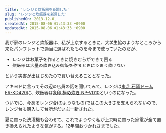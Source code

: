 ```yaml
---
title: 'レンジと炊飯器を新調した'
slug: 'レンジと炊飯器を新調した'
publishedOn: 2013-12-01
createdAt: 2015-08-06 01:43:33 +0900
updatedAt: 2015-08-06 01:43:33 +0900
---
```

我が家のレンジと炊飯器は、私が上京するときに、大学生協のようなところから来たパンフレットで適当に選ばれたものを今まで使っていたのだが、

- レンジはお菓子を作るときに焼きむらができて困る
- 炊飯器は大量の炊き込み御飯を作るときにうまく炊けない

という実害が出はじめたので買い替えることとなった。

アキヨドに言ってその辺の店員の話を聞いてみて、レンジは[東芝 石窯ドーム ER-KD420](https://www.amazon.co.jp/dp/B00DTOWPCK?tag=shucreamnet-22)に、炊飯器は[象印 極め炊き NP-VD10](https://www.amazon.co.jp/dp/B00E3NW5N0?tag=shucreamnet-22)というのになった。

ついでに、今あるレンジ台(のようなもの)ではこの大きさを支えられないので、レンジ台も購入して台所がだいぶ一新された。

夏に買った洗濯機も合わせて、これでようやく私が上京時に買った家電が全て置き換えられたような気がする。12年間おつかれさまでした。
